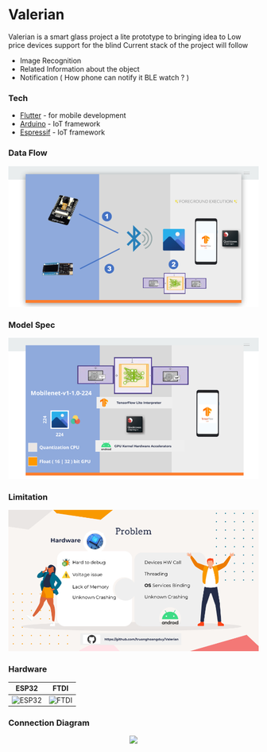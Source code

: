 # Valerian 
Valerian is a smart glass project a lite prototype to bringing idea to Low price devices support for the blind
Current stack of the project will follow
  - Image Recognition
  - Related Information about the object
  - Notification ( How phone can notify it BLE watch ? )

### Tech
* [Flutter](https://flutter.dev) - for mobile development
* [Arduino](http://arduino.cc) - IoT framework
* [Espressif](https://docs.espressif.com/projects/esp-idf/en/latest/esp32/) - IoT framework

### Data Flow
<p align="center">
  <img src="docs/diagram/ConnectionDiagram.png">
</p>

### Model Spec
<p align="center">
  <img src="docs/diagram/modelSpec.png">
</p>

### Limitation
<p align="center">
  <img src="docs/diagram/limitation.png">
</p>

### Hardware
ESP32|FTDI
|---|---|
![ESP32](docs/ESP32.jpg) | ![FTDI](docs/FTDI.jpg)

### Connection Diagram
<p align="center">
  <img src="docs/ESP32-FTDI.png">
</p>
